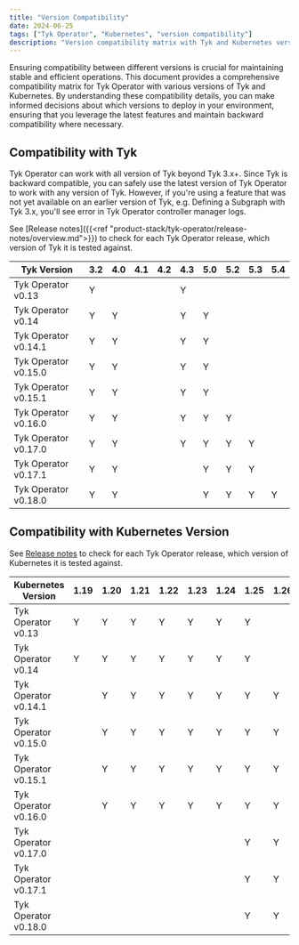 ```yaml
---
title: "Version Compatibility"
date: 2024-06-25
tags: ["Tyk Operator", "Kubernetes", "version compatibility"]
description: "Version compatibility matrix with Tyk and Kubernetes version"
---
```


Ensuring compatibility between different versions is crucial for maintaining stable and efficient operations. This document provides a comprehensive compatibility matrix for Tyk Operator with various versions of Tyk and Kubernetes. By understanding these compatibility details, you can make informed decisions about which versions to deploy in your environment, ensuring that you leverage the latest features and maintain backward compatibility where necessary.

## Compatibility with Tyk
Tyk Operator can work with all version of Tyk beyond Tyk 3.x+. Since Tyk is backward compatible, you can safely use the
latest version of Tyk Operator to work with any version of Tyk.
However, if you're using a feature that was not yet available on an earlier version of Tyk, e.g. Defining a Subgraph with Tyk 3.x, you'll see error in Tyk Operator controller manager logs.

See [Release notes]({{<ref "product-stack/tyk-operator/release-notes/overview.md">}}) to check for each Tyk Operator release,
which version of Tyk it is tested against.

| Tyk Version          | 3.2 | 4.0 | 4.1 | 4.2 | 4.3 | 5.0 | 5.2 | 5.3 | 5.4 |
| -------------------- | --- | --- | --- | --- | --- | --- | --- | --- | --- |
| Tyk Operator v0.13   | Y   |     |     |     | Y   |     |     |     |     |
| Tyk Operator v0.14   | Y   | Y   |     |     | Y   | Y   |     |     |     |
| Tyk Operator v0.14.1 | Y   | Y   |     |     | Y   | Y   |     |     |     |
| Tyk Operator v0.15.0 | Y   | Y   |     |     | Y   | Y   |     |     |     |
| Tyk Operator v0.15.1 | Y   | Y   |     |     | Y   | Y   |     |     |     |
| Tyk Operator v0.16.0 | Y   | Y   |     |     | Y   | Y   | Y   |     |     |
| Tyk Operator v0.17.0 | Y   | Y   |     |     | Y   | Y   | Y   | Y   |     |
| Tyk Operator v0.17.1 | Y   | Y   |     |     |     | Y   | Y   | Y   |     |
| Tyk Operator v0.18.0 | Y   | Y   |     |     |     | Y   | Y   | Y   |  Y  |

## Compatibility with Kubernetes Version

See [Release notes](https://github.com/TykTechnologies/tyk-operator/releases) to check for each Tyk Operator release,
which version of Kubernetes it is tested against.

| Kubernetes Version   | 1.19 | 1.20 | 1.21 | 1.22 | 1.23 | 1.24 | 1.25 | 1.26 | 1.27 | 1.28 | 1.29 |
| -------------------- | ---- | ---- | ---- | ---- | ---- | ---- | ---- | ---- | ---- | ---- | ---- |
| Tyk Operator v0.13   | Y    | Y    | Y    | Y    | Y    | Y    | Y    |      |      |      |      |
| Tyk Operator v0.14   | Y    | Y    | Y    | Y    | Y    | Y    | Y    |      |      |      |      |
| Tyk Operator v0.14.1 |      | Y    | Y    | Y    | Y    | Y    | Y    | Y    |      |      |      |
| Tyk Operator v0.15.0 |      | Y    | Y    | Y    | Y    | Y    | Y    | Y    |      |      |      |
| Tyk Operator v0.15.1 |      | Y    | Y    | Y    | Y    | Y    | Y    | Y    |      |      |      |
| Tyk Operator v0.16.0 |      | Y    | Y    | Y    | Y    | Y    | Y    | Y    |      |      |      |
| Tyk Operator v0.17.0 |      |      |      |      |      |      | Y    | Y    | Y    | Y    | Y    |
| Tyk Operator v0.17.1 |      |      |      |      |      |      | Y    | Y    | Y    | Y    | Y    |
| Tyk Operator v0.18.0 |      |      |      |      |      |      | Y    | Y    | Y    | Y    | Y    |
